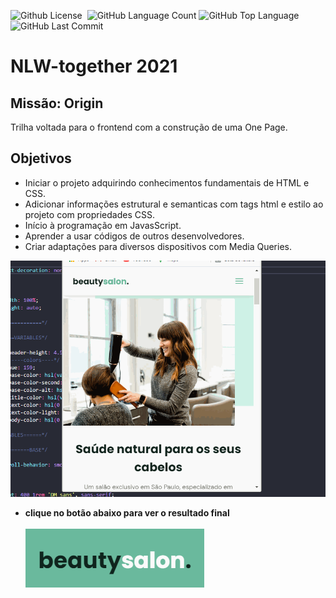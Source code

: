
<img alt="Github License" src="https://img.shields.io/github/license/riquecelo/nlw-together" /> <img alt="" src="https://img.shields.io/github/repo-size/riquecelo/nlw-together" /> <img alt="GitHub Language Count" src="https://img.shields.io/github/languages/count/riquecelo/nlw-together" /> <img alt="GitHub Top Language" src="https://img.shields.io/github/languages/top/riquecelo/nlw-together" /> <img alt="GitHub Last Commit" src="https://img.shields.io/github/last-commit/riquecelo/nlw-together" />

# NLW-together 2021<br>
## Missão: Origin<br>
Trilha voltada para o frontend com a construção de uma One Page.<br>
## Objetivos
* Iniciar o projeto adquirindo conhecimentos fundamentais de HTML e CSS.
* Adicionar informações estrutural e semanticas com tags html e estilo ao projeto com propriedades CSS. 
* Início à programação em JavasScript.
* Aprender a usar códigos de outros desenvolvedores.
* Criar adaptações para diversos dispositivos com Media Queries.<br>

<img alt="GitHub Last Commit" src="https://github.com/Riquecelo/nlw-together/blob/main/OriginSix.gif"/>


* <b>clique no botão abaixo para ver o resultado final</b> <br><br>
<a href="https://riquecelo.github.io/nlw-together/"><img src="https://github.com/Riquecelo/nlw-together/blob/main/beautysalon..PNG"/></a>
